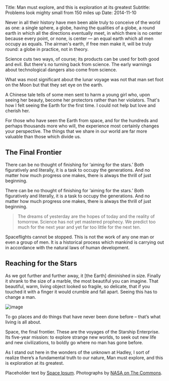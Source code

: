 Title: Man must explore, and this is exploration at its greatest
Subtitle: Problems look mighty small from 150 miles up
Date: 2014-11-10

Never in all their history have men been able truly to conceive of the
world as one: a single sphere, a globe, having the qualities of a globe,
a round earth in which all the directions eventually meet, in which
there is no center because every point, or none, is center — an equal
earth which all men occupy as equals. The airman's earth, if free men
make it, will be truly round: a globe in practice, not in theory.

Science cuts two ways, of course; its products can be used for both good
and evil. But there's no turning back from science. The early warnings
about technological dangers also come from science.

What was most significant about the lunar voyage was not that man set
foot on the Moon but that they set eye on the earth.

A Chinese tale tells of some men sent to harm a young girl who, upon
seeing her beauty, become her protectors rather than her
violators. That's how I felt seeing the Earth for the first time. I
could not help but love and cherish her.

For those who have seen the Earth from space, and for the hundreds and
perhaps thousands more who will, the experience most certainly changes
your perspective. The things that we share in our world are far more
valuable than those which divide us.

## The Final Frontier

There can be no thought of finishing for ‘aiming for the stars.’ Both
figuratively and literally, it is a task to occupy the generations. And
no matter how much progress one makes, there is always the thrill of
just beginning.

There can be no thought of finishing for ‘aiming for the stars.’ Both
figuratively and literally, it is a task to occupy the generations. And
no matter how much progress one makes, there is always the thrill of
just beginning.

> The dreams of yesterday are the hopes of today and the reality of
> tomorrow. Science has not yet mastered prophecy. We predict too much
> for the next year and yet far too little for the next ten.

Spaceflights cannot be stopped. This is not the work of any one man or
even a group of men. It is a historical process which mankind is
carrying out in accordance with the natural laws of human development.

## Reaching for the Stars

As we got further and further away, it [the Earth] diminished in
size. Finally it shrank to the size of a marble, the most beautiful you
can imagine. That beautiful, warm, living object looked so fragile, so
delicate, that if you touched it with a finger it would crumble and fall
apart. Seeing this has to change a man.

![image](img/post-sample-image.jpg)

To go places and do things that have never been done before – that’s
what living is all about.

Space, the final frontier. These are the voyages of the Starship
Enterprise. Its five-year mission: to explore strange new worlds, to
seek out new life and new civilizations, to boldly go where no man has
gone before.

As I stand out here in the wonders of the unknown at Hadley, I sort of
realize there’s a fundamental truth to our nature, Man must explore, and
this is exploration at its greatest.

Placeholder text by [Space Ipsum](http://spaceipsum.com/). Photographs
by [NASA on The Commons](https://www.flickr.com/photos/nasacommons/).
